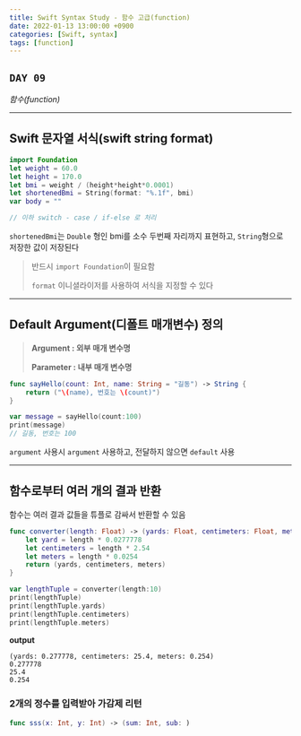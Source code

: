 ```yaml
---
title: Swift Syntax Study - 함수 고급(function)
date: 2022-01-13 13:00:00 +0900
categories: [Swift, syntax]
tags: [function]
---
```


## `DAY 09`

*함수(function)*

---

## Swift 문자열 서식(swift string format)

```swift
import Foundation
let weight = 60.0
let height = 170.0
let bmi = weight / (height*height*0.0001)
let shortenedBmi = String(format: "%.1f", bmi)
var body = ""

// 이하 switch - case / if-else 로 처리
```
`shortenedBmi`는 `Double` 형인 bmi를 소수 두번째 자리까지 표현하고, `String`형으로 저장한 값이 저장된다

> 반드시 `import Foundation`이 필요함
>
> `format` 이니셜라이저를 사용하여 서식을 지정할 수 있다

---

## Default Argument(디폴트 매개변수) 정의

> **Argument : 외부 매개 변수명**
> 
> **Parameter : 내부 매개 변수명**

```swift
func sayHello(count: Int, name: String = "길동") -> String {
    return ("\(name), 번호는 \(count)")
}

var message = sayHello(count:100)
print(message)
// 길동, 번호는 100
```

`argument` 사용시 `argument` 사용하고, 전달하지 않으면 `default` 사용

---

## 함수로부터 여러 개의 결과 반환

함수는 여러 결과 값들을 튜플로 감싸서 반환할 수 있음

```swift
func converter(length: Float) -> (yards: Float, centimeters: Float, meter: Float) {
    let yard = length * 0.0277778
    let centimeters = length * 2.54
    let meters = length * 0.0254
    return (yards, centimeters, meters)
}

var lengthTuple = converter(length:10)
print(lengthTuple)
print(lengthTuple.yards)
print(lengthTuple.centimeters)
print(lengthTuple.meters)
```

**output**

```
(yards: 0.277778, centimeters: 25.4, meters: 0.254)
0.277778
25.4
0.254
```

### 2개의 정수를 입력받아 가감제 리턴

```swift
func sss(x: Int, y: Int) -> (sum: Int, sub: ) 